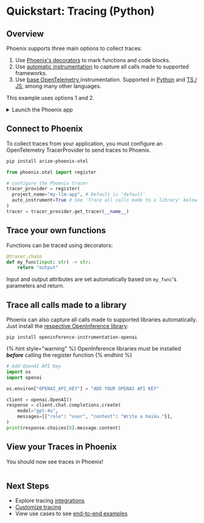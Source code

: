 # Quickstart: Tracing (Python)

## Overview

Phoenix supports three main options to collect traces:

1. Use [Phoenix's decorators](../how-to-tracing/setup-tracing/instrument-python.md) to mark functions and code blocks.
2. Use [automatic instrumentation](../integrations-tracing/) to capture all calls made to supported frameworks.
3. Use [base OpenTelemetry ](../how-to-tracing/setup-tracing/custom-spans.md)instrumentation. Supported in [Python](../how-to-tracing/setup-tracing/custom-spans.md) and [TS / JS](../how-to-tracing/setup-tracing/javascript.md), among many other languages.

This example uses options 1 and 2.

<details>

<summary>Launch the Phoenix app</summary>

### Using Phoenix Cloud:

1. Sign up for an Arize Phoenix account at [https://app.phoenix.arize.com/login](https://app.phoenix.arize.com/login)
2. Grab your API key from the Keys option on the left bar.
3. In your code, set your endpoint and API key:

```python
import os

# Add Phoenix API Key for tracing
PHOENIX_API_KEY = "ADD YOUR API KEY"
os.environ["PHOENIX_CLIENT_HEADERS"] = f"api_key={PHOENIX_API_KEY}"
os.environ["PHOENIX_COLLECTOR_ENDPOINT"] = "https://app.phoenix.arize.com"
```

### Using Self-hosted Phoenix:

1. Run Phoenix using Docker, local terminal, Kubernetes etc. For more information, see [deployment](../../deployment/ "mention")
2. In your code, set your endpoint:

```python
import os

os.environ["PHOENIX_COLLECTOR_ENDPOINT"] = "Your Phoenix Endpoint"
```

</details>

## Connect to Phoenix <a href="#connect-your-app" id="connect-your-app"></a>

To collect traces from your application, you must configure an OpenTelemetry TracerProvider to send traces to Phoenix.&#x20;

```bash
pip install arize-phoenix-otel
```

```python
from phoenix.otel import register

# configure the Phoenix tracer
tracer_provider = register(
  project_name="my-llm-app", # Default is 'default'
  auto_instrument=True # See 'Trace all calls made to a library' below
)
tracer = tracer_provider.get_tracer(__name__)
```

## Trace your own functions

Functions can be traced using decorators:

```python
@tracer.chain
def my_func(input: str) -> str:
    return "output"
```

Input and output attributes are set automatically based on `my_func`'s parameters and return.

## Trace all calls made to a library

Phoenix can also capture all calls made to supported libraries automatically. Just install the [respective OpenInference library](../integrations-tracing/):

```
pip install openinference-instrumentation-openai
```

{% hint style="warning" %}
OpenInference libraries must be installed _**before**_ calling the register function
{% endhint %}

```python
# Add OpenAI API Key
import os
import openai

os.environ["OPENAI_API_KEY"] = "ADD YOUR OPENAI API KEY"

client = openai.OpenAI()
response = client.chat.completions.create(
    model="gpt-4o",
    messages=[{"role": "user", "content": "Write a haiku."}],
)
print(response.choices[0].message.content)
```

## View your Traces in Phoenix

You should now see traces in Phoenix!

<figure><img src="../../.gitbook/assets/Screenshot 2024-10-29 at 2.51.24 PM.png" alt=""><figcaption></figcaption></figure>

## Next Steps

* Explore tracing [integrations](../integrations-tracing/)
* [Customize tracing](../how-to-tracing/)
* View use cases to see [end-to-end examples](../use-cases-tracing/)
